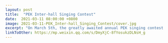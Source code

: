 ```yaml
---
layout: post
title:  "PEK Inter-hall Singing Contest"
date:  2021-03-11 08:00:00 +0800
image: 2021-03-11-PEK_Inter-hall_Singing_Contest/cover.jpg
excerpt: "On March 5th, the greatly awaited annual PEK singing contest - Professor Edmond Ko Cup Inter-hall Singing Contest 2020/21 was successfully held in the form of the online live broadcast."
linkToOther: https://mp.weixin.qq.com/s/DmyXjC-8fYosukzDLNsH_g
---
```


